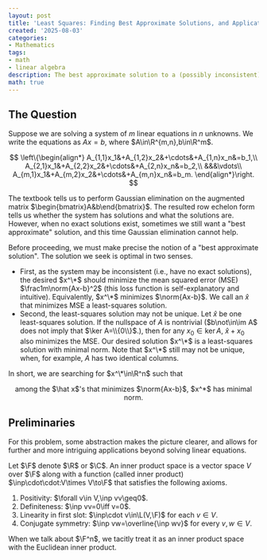 ```yaml
---
layout: post
title: 'Least Squares: Finding Best Approximate Solutions, and Applications Beyond'
created: '2025-08-03'
categories:
- Mathematics
tags:
- math
- linear algebra
description: The best approximate solution to a (possibly inconsistent) system of linear equations, and applications beyond linear equations.
math: true
---
```


## The Question

Suppose we are solving a system of $m$ linear equations in $n$ unknowns. We write the equations as $Ax=b$, where $A\in\R^{m,n},b\in\R^m$.

$$
\left\{\begin{align*}
    A_{1,1}x_1&+A_{1,2}x_2&+\cdots&+A_{1,n}x_n&=b_1,\\
    A_{2,1}x_1&+A_{2,2}x_2&+\cdots&+A_{2,n}x_n&=b_2,\\
    &&&\vdots\\
    A_{m,1}x_1&+A_{m,2}x_2&+\cdots&+A_{m,n}x_n&=b_m.
\end{align*}\right.
$$

The textbook tells us to perform Gaussian elimination on the augmented matrix $\begin{bmatrix}A&b\end{bmatrix}$. The resulted row echelon form tells us whether the system has solutions and what the solutions are. However, when no exact solutions exist, sometimes we still want a "best approximate" solution, and this time Gaussian elimination cannot help.

Before proceeding, we must make precise the notion of a "best approximate solution". The solution we seek is optimal in two senses.
- First, as the system may be inconsistent (i.e., have no exact solutions), the desired $x^\*$ should minimize the mean squared error (MSE) $\frac1m\norm{Ax-b}^2$ (this loss function is self-explanatory and intuitive). Equivalently, $x^\*$ minimizes $\norm{Ax-b}$. We call an $\hat x$ that minimizes MSE a least-squares solution.
- Second, the least-squares solution may not be unique. Let $\hat x$ be one least-squares solution. If the nullspace of $A$ is nontrivial ($b\not\in\im A$ does not imply that $\ker A=\\{0\\}$.), then for any $x_0\in\ker A$, $\hat x+x_0$ also minimizes the MSE. Our desired solution $x^\*$ is a least-squares solution with minimal norm. Note that $x^\*$ still may not be unique, when, for example, $A$ has two identical columns.

In short, we are searching for $x^\*\in\R^n$ such that

<center>among the $\hat x$'s that minimizes $\norm{Ax-b}$, $x^*$ has minimal norm.</center>

## Preliminaries

For this problem, some abstraction makes the picture clearer, and allows for further and more intriguing applications beyond solving linear equations.

Let $\F$ denote $\R$ or $\C$. An inner product space is a vector space $V$ over $\F$ along with a function (called inner product) $\inp\cdot\cdot:V\times V\to\F$ that satisfies the following axioms.
1. Positivity: $\forall v\in V,\inp vv\geq0$.
2. Definiteness: $\inp vv=0\iff v=0$.
3. Linearity in first slot: $\inp\cdot v\in\L(V,\F)$ for each $v\in V$.
4. Conjugate symmetry: $\inp vw=\overline{\inp wv}$ for every $v,w\in V$.

When we talk about $\F^n$, we tacitly treat it as an inner product space with the Euclidean inner product.